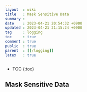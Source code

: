 ```yaml
---
layout  : wiki
title   : Mask Sensitive Data 
summary : 
date    : 2023-04-21 20:54:32 +0900
updated : 2023-04-21 21:15:24 +0900
tag     : logging
toc     : true
comment : true
public  : true
parent  : [[/logging]]
latex   : true
---
```

* TOC
{:toc}

## Mask Sensitive Data 